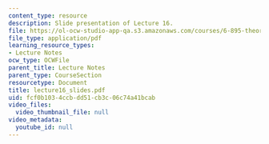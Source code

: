 ```yaml
---
content_type: resource
description: Slide presentation of Lecture 16.
file: https://ol-ocw-studio-app-qa.s3.amazonaws.com/courses/6-895-theory-of-parallel-systems-sma-5509-fall-2003/fcf0b1034ccbdd51cb3c06c74a41bcab_lecture16_slides.pdf
file_type: application/pdf
learning_resource_types:
- Lecture Notes
ocw_type: OCWFile
parent_title: Lecture Notes
parent_type: CourseSection
resourcetype: Document
title: lecture16_slides.pdf
uid: fcf0b103-4ccb-dd51-cb3c-06c74a41bcab
video_files:
  video_thumbnail_file: null
video_metadata:
  youtube_id: null
---
```

